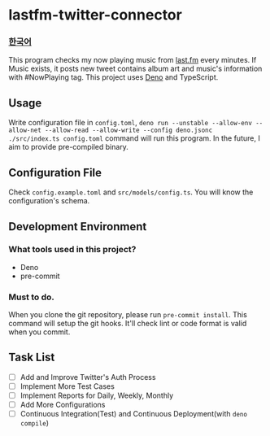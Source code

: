 # lastfm-twitter-connector

### **[한국어](https://github.com/Hazealign/lastfm-twitter-connector/blob/main/README.ko.md)**

This program checks my now playing music from [last.fm](https://last.fm) every minutes. If Music exists, it posts new tweet contains album art and music's information with #NowPlaying tag. This project uses [Deno](https://deno.land) and TypeScript.

## Usage

Write configuration file in `config.toml`, `deno run --unstable --allow-env --allow-net --allow-read --allow-write --config deno.jsonc ./src/index.ts config.toml` command will run this program. In the future, I aim to provide pre-compiled binary.

## Configuration File

Check `config.example.toml` and `src/models/config.ts`. You will know the configuration's schema.

## Development Environment

### What tools used in this project?

 - Deno
 - pre-commit

### Must to do.

When you clone the git repository, please run `pre-commit install`. This command will setup the git hooks. It'll check lint or code format is valid when you commit.

## Task List

 - [ ] Add and Improve Twitter's Auth Process
 - [ ] Implement More Test Cases
 - [ ] Implement Reports for Daily, Weekly, Monthly
 - [ ] Add More Configurations
 - [ ] Continuous Integration(Test) and Continuous Deployment(with `deno compile`)
